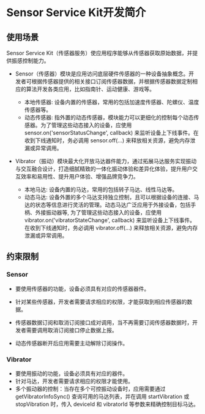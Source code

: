 # Sensor Service Kit开发简介
<!--Kit: Sensor Service Kit-->
<!--Subsystem: Sensors-->
<!--Owner: @dilligencer-->
<!--SE: @butterls-->
<!--TSE: @murphy84-->

## 使用场景

Sensor Service Kit（传感器服务）使应用程序能够从传感器获取原始数据，并提供振感控制能力。

- Sensor（传感器）模块是应用访问底层硬件传感器的一种设备抽象概念。开发者可根据传感器提供的相关接口订阅传感器数据，并根据传感器数据定制相应的算法开发各类应用，比如指南针、运动健康、游戏等。 
  - 本地传感器: 设备内置的传感器，常用的包括加速度传感器、陀螺仪、温度传感器等。
  - 动态传感器: 指外置的动态传感器，模块能力可以更细化的控制每个动态传感器。为了管理这些动态接入的设备，应使用 sensor.on('sensorStatusChange', callback) 来监听设备上下线事件。在收到下线通知时，务必调用 sensor.off(...) 来释放相关资源，避免内存泄漏或异常调用。

- Vibrator（振动）模块最大化开放马达器件能力，通过拓展马达服务实现振动与交互融合设计，打造细腻精致的一体化振动体验和差异化体验，提升用户交互效率和易用性、提升用户体验、增强品牌竞争力。
  - 本地马达: 设备内置的马达，常用的包括转子马达、线性马达等。
  - 动态马达: 设备外置的多个马达支持独立控制，且可以根据设备的连接、马达的状态等信息进行灵活的管理。动态马达广泛应用于外接设备，包括手柄、外接振动器等, 为了管理这些动态接入的设备，应使用 vibrator.on('vibratorStateChange', callback) 来监听设备上下线事件。在收到下线通知时，务必调用 vibrator.off(...) 来释放相关资源，避免内存泄漏或异常调用。


## 约束限制

### Sensor

- 要使用传感器的功能，设备必须具有对应的传感器器件。

- 针对某些传感器，开发者需要请求相应的权限，才能获取到相应传感器的数据。

- 传感器数据订阅和取消订阅接口成对调用，当不再需要订阅传感器数据时，开发者需要调用取消订阅接口停止数据上报。

- 动态传感器断开后应用需要主动解除订阅操作。

### Vibrator

- 要使用振动的功能，设备必须具有对应的器件。
- 针对马达，开发者需要请求相应的权限才能使用。
- 多个振动器的控制：当存在多个可控振动设备时，应用需要通过 getVibratorInfoSync() 查询可用的马达列表，并在调用 startVibration 或 stopVibration 时，传入 deviceId 和 vibratorId 等参数来精确控制目标马达。